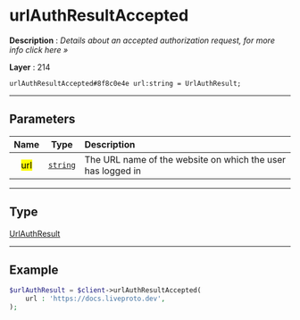 # urlAuthResultAccepted

**Description** : *Details about an accepted authorization request, for more info click here &raquo;*

**Layer** : 214

```tl
urlAuthResultAccepted#8f8c0e4e url:string = UrlAuthResult;
```

---

## Parameters

| Name | Type | Description |
| :---: | :---: | :--- |
| <mark>url</mark> | [`string`](type/string) | The URL name of the website on which the user has logged in |

---

## Type

[UrlAuthResult](type/UrlAuthResult)

---

## Example

```php
$urlAuthResult = $client->urlAuthResultAccepted(
	url : 'https://docs.liveproto.dev',
);
```